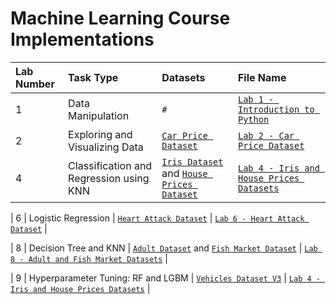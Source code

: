 # Machine Learning Course Implementations
 

| **Lab Number** | **Task Type** | **Datasets** | **File Name** 
|:-------|:----------------------------------|:------------------------------|:--------------------------------|
| 1      | Data Manipulation            | `#`                           | [`Lab 1 - Introduction to Python`](https://github.com/ahmedlila/Machine-Learning-Course-Implementations/blob/main/Lab%201%20-%20Introduction%20to%20Python.ipynb)           |
| 2      | Exploring and Visualizing Data            | [`Car Price Dataset`](https://github.com/ahmedlila/Machine-Learning-Course-Implementations/blob/main/Datasets/CarPrice_Assignment.csv)                           | [`Lab 2 - Car Price Dataset`](https://github.com/ahmedlila/Machine-Learning-Course-Implementations/blob/main/Lab%202%20-%20Car%20Price%20Dataset.ipynb)           |
| 4      | Classification and Regression using KNN            | [`Iris Dataset`](https://www.kaggle.com/uciml/iris) and [`House Prices Dataset`](https://www.kaggle.com/c/house-prices-advanced-regression-techniques/data)                           | [`Lab 4 - Iris and House Prices Datasets`](https://github.com/ahmedlila/Machine-Learning-Course-Implementations/blob/main/Lab%204%20-%20Iris%20and%20House%20Prices%20Datasets.ipynb)           |

| 6      | Logistic Regression            | [`Heart Attack Dataset`](https://www.kaggle.com/rashikrahmanpritom/heart-attack-analysis-prediction-dataset)                            | [`Lab 6 - Heart Attack Dataset`](https://github.com/ahmedlila/Machine-Learning-Course-Implementations/blob/main/Lab%206%20-%20Heart%20Attack%20Dataset.ipynb)           |

| 8      | Decision Tree and KNN            | [`Adult Dataset`](https://archive.ics.uci.edu/ml/datasets/adult) and [`Fish Market Dataset`](https://www.kaggle.com/aungpyaeap/fish-market)                           | [`Lab 8 - Adult and Fish Market Datasets`](https://github.com/ahmedlila/Machine-Learning-Course-Implementations/blob/main/Lab%208%20-%20%20Adult%20and%20Fish%20Market%20Datasets.ipynb)           |

| 9      | Hyperparameter Tuning: RF and LGBM            | [`Vehicles Dataset V3`](https://www.kaggle.com/nehalbirla/vehicle-dataset-from-cardekho)                            | [`Lab 4 - Iris and House Prices Datasets`](https://github.com/ahmedlila/Machine-Learning-Course-Implementations/blob/main/Lab%209%20-%20Vehicles%20Dataset.ipynb)           |

